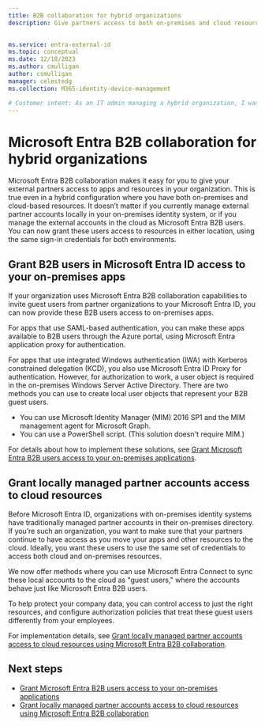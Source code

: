 ```yaml
---
title: B2B collaboration for hybrid organizations
description: Give partners access to both on-premises and cloud resources with Microsoft Entra B2B collaboration.

 
ms.service: entra-external-id
ms.topic: conceptual
ms.date: 12/18/2023
ms.author: cmulligan
author: csmulligan
manager: celestedg
ms.collection: M365-identity-device-management

# Customer intent: As an IT admin managing a hybrid organization, I want to grant external partners access to on-premises and cloud-based resources using Microsoft Entra B2B collaboration, so that I can easily manage their access and ensure they can use the same credentials for both environments.
---
```


# Microsoft Entra B2B collaboration for hybrid organizations

Microsoft Entra B2B collaboration makes it easy for you to give your external partners access to apps and resources in your organization. This is true even in a hybrid configuration where you have both on-premises and cloud-based resources. It doesn’t matter if you currently manage external partner accounts locally in your on-premises identity system, or if you manage the external accounts in the cloud as Microsoft Entra B2B users. You can now grant these users access to resources in either location, using the same sign-in credentials for both environments.

<a name='grant-b2b-users-in-azure-ad-access-to-your-on-premises-apps'></a>

## Grant B2B users in Microsoft Entra ID access to your on-premises apps

If your organization uses Microsoft Entra B2B collaboration capabilities to invite guest users from partner organizations to your Microsoft Entra ID, you can now provide these B2B users access to on-premises apps.

For apps that use SAML-based authentication, you can make these apps available to B2B users through the Azure portal, using Microsoft Entra application proxy for authentication.

For apps that use integrated Windows authentication (IWA) with Kerberos constrained delegation (KCD), you also use Microsoft Entra ID Proxy for authentication. However, for authorization to work, a user object is required in the on-premises Windows Server Active Directory. There are two methods you can use to create local user objects that represent your B2B guest users.

- You can use Microsoft Identity Manager (MIM) 2016 SP1 and the MIM management agent for Microsoft Graph.
- You can use a PowerShell script. (This solution doesn't require MIM.)

For details about how to implement these solutions, see [Grant Microsoft Entra B2B users access to your on-premises applications](hybrid-cloud-to-on-premises.md).

## Grant locally managed partner accounts access to cloud resources

Before Microsoft Entra ID, organizations with on-premises identity systems have traditionally managed partner accounts in their on-premises directory. If you’re such an organization, you want to make sure that your partners continue to have access as you move your apps and other resources to the cloud. Ideally, you want these users to use the same set of credentials to access both cloud and on-premises resources. 

We now offer methods where you can use Microsoft Entra Connect to sync these local accounts to the cloud as "guest users," where the accounts behave just like Microsoft Entra B2B users.

To help protect your company data, you can control access to just the right resources, and configure authorization policies that treat these guest users differently from your employees.

For implementation details, see [Grant locally managed partner accounts access to cloud resources using Microsoft Entra B2B collaboration](hybrid-on-premises-to-cloud.md).
 
## Next steps

- [Grant Microsoft Entra B2B users access to your on-premises applications](hybrid-cloud-to-on-premises.md)
- [Grant locally managed partner accounts access to cloud resources using Microsoft Entra B2B collaboration](hybrid-on-premises-to-cloud.md)
